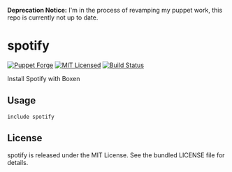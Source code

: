 **Deprecation Notice:** I'm in the process of revamping my puppet work, this repo is currently not up to date.

spotify
==============

[![Puppet Forge](https://img.shields.io/puppetforge/v/halyard/spotify.svg)](https://forge.puppetlabs.com/halyard/spotify)
[![MIT Licensed](https://img.shields.io/badge/license-MIT-green.svg)](https://tldrlegal.com/license/mit-license)
[![Build Status](https://img.shields.io/travis/com/halyard/puppet-spotify.svg)](https://travis-ci.com/halyard/puppet-spotify)

Install Spotify with Boxen

## Usage

```puppet
include spotify
```

## License

spotify is released under the MIT License. See the bundled LICENSE file for details.

